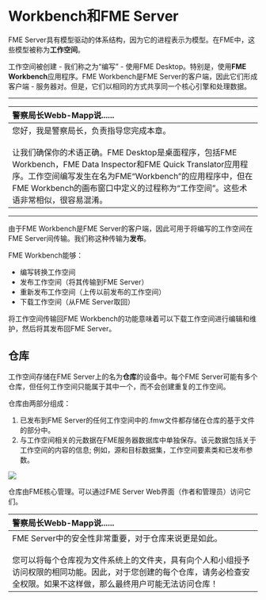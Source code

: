 # Workbench和FME Server

FME Server具有模型驱动的体系结构，因为它的进程表示为模型。在FME中，这些模型被称为**工作空间**。

工作空间被创建 - 我们称之为“编写” - 使用FME Desktop。特别是，使用**FME Workbench**应用程序。FME Workbench是FME Server的客户端，因此它们形成客户端 - 服务器对。但是，它们以相同的方式共享同一个核心引擎和处理数据。

---

|  警察局长Webb-Mapp说...... |
| :--- |
|  您好，我是警察局长，负责指导您完成本章。   <br><br>让我们确保你的术语正确。FME Desktop是桌面程序，包括FME Workbench，FME Data Inspector和FME Quick Translator应用程序。工作空间编写发生在名为FME“Workbench”的应用程序中，但在FME Workbench的画布窗口中定义的过程称为“工作空间”。这些术语非常相似，很容易混淆。 |

---

由于FME Workbench是FME Server的客户端，因此可用于将编写的工作空间在FME Server间传输。我们称这种传输为**发布**。

FME Workbench能够：

* 编写转换工作空间
* 发布工作空间（将其传输到FME Server）
* 重新发布工作空间（上传以前发布的工作空间）
* 下载工作空间（从FME Server取回）

将工作空间传输回FME Workbench的功能意味着可以下载工作空间进行编辑和维护，然后将其发布回FME Server。

## 仓库

工作空间存储在FME Server上的名为**仓库**的设备中。每个FME Server可能有多个仓库，但任何工作空间只能属于其中一个，而不会创建重复的工作空间。

仓库由两部分组成：

1. 已发布到FME Server的任何工作空间中的.fmw文件都存储在仓库的基于文件的部分中。
2. 与工作空间相关的元数据在FME服务器数据库中单独保存。该元数据包括关于工作空间的内容的信息; 例如，源和目标数据集，工作空间要素类和已发布参数。

![](../ServerAuthoring1Basics/Images/Img1.007.CoreAndRepositories.png)

仓库由FME核心管理。可以通过FME Server Web界面（作者和管理员）访问它们。

|  警察局长Webb-Mapp说...... |
| :--- |
|  FME Server中的安全性非常重要，对于仓库来说更是如此。  <br><br>您可以将每个仓库视为文件系统上的文件夹，具有向个人和小组授予访问权限的相同功能。因此，对于您创建的每个仓库，请务必检查安全权限。如果不这样做，那么最终用户可能无法访问仓库！ |

